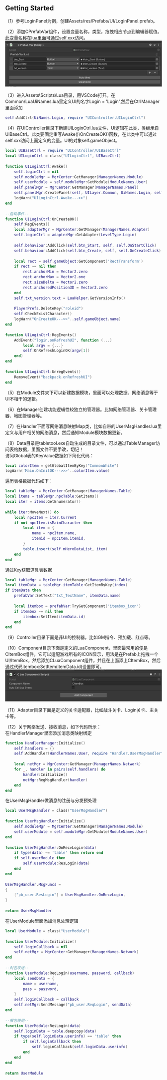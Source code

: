 ## Getting Started

（1）参考LoginPanel为例，创建Assets/res/Prefabs/UI/LoginPanel.prefab。

（2）添加CPrefabVar组件，设置变量名称，类型，拖拽相应节点到编辑器赋值。此变量名称在lua里面可通过self.xxx访问。
<img src="../Screenshot/CPrefab.png" />

（3）进入Assets\Scripts\Lua目录，用VSCode打开。在Common/LuaUiNames.lua里定义UI的名字Login = 'Login',然后在CtrlManager里面添加
```lua
self:AddCtrl(UiNames.Login, require "UIController.UILoginCtrl")
```
（4）在UIController目录下新建UILoginCtrl.lua文件，UI逻辑在此类，类继承自UIBaseCtrl。此类要固定重写Awake()\OnCreateOK()函数，在此类中可以通过self.xxx访问上面定义的变量。UI的对象self.gameObject。

```lua
local UIBaseCtrl = require "UIController/UIBaseCtrl"
local UILoginCtrl = class("UILoginCtrl", UIBaseCtrl)

function UILoginCtrl:Awake()
	self.loginCtrl = nil
	self.moduleMgr = MgrCenter:GetManager(ManagerNames.Module)
	self.userModule = self.moduleMgr:GetModule(ModuleNames.User)
	self.panelMgr = MgrCenter:GetManager(ManagerNames.Panel)
	self.panelMgr:CreatePanel(self, UILayer.Common, UiNames.Login, self.OnCreateOK)
	logWarn("UILoginCtrl.Awake--->>")
end

--启动事件--
function UILoginCtrl:OnCreateOK()
	self:RegEvents()
	local adapterMgr = MgrCenter:GetManager(ManagerNames.Adapter)
	self.loginCtrl = adapterMgr:GetAdapter(LevelType.Login)

	self.behaviour:AddClick(self.btn_Start, self, self.OnStartClick)
	self.behaviour:AddClick(self.btn_Create, self, self.OnCreateClick)

	local rect = self.gameObject:GetComponent('RectTransform')
	if rect ~= nil then
		rect.anchorMin = Vector2.zero
		rect.anchorMax = Vector2.one
		rect.sizeDelta = Vector2.zero
		rect.anchoredPosition3D = Vector3.zero
	end
	self.txt_version.text = LuaHelper.GetVersionInfo()

	PlayerPrefs.DeleteKey("roleid")
	self:CheckExistCharacter()
	logWarn("OnCreateOK--->>"..self.gameObject.name)
end

function UILoginCtrl:RegEvents()
	AddEvent("login.onRefreshUI", function (...)
		local argv = {...}
		self:OnRefreshLoginOK(argv[1]) 
	end)
end

function UILoginCtrl:UnregEvents()
	RemoveEvent("backpack.onRefreshUI")
end
```

（5）在Module文件夹下可以新建数据模块，里面可以处理数据、网络消息等于UI不相干的逻辑。

（6）在Manager创建功能逻辑性较独立的管理器。比如网络管理器、关卡管理器、地图管理器等。

（7）在Handler下面写网络消息映射Map类，比如自带的UserMsgHandler.lua里定义与用户相关的网络消息，然后通知Module模块数据更新。

（8）Data目录是tabletool.exe自动生成的目录文件，可以通过TableManager访问表格数据，里面文件不要手改，切记！<br/>
访问Global表的KeyValue数据如下简化代码：
```lua
local colorItem = getGlobalItemByKey("CommonWhite")
logWarn('Main.OnInitOK--->>>'..colorItem.value)
```
遍历表格数据代码如下：
```lua
local tableMgr = MgrCenter:GetManager(ManagerNames.Table)
local items = tableMgr.npcTable:GetItems()
local iter = items:GetEnumerator()

while iter:MoveNext() do
	local npcItem = iter.Current
	if not npcItem.isMainCharacter then
		local item = {
			name = npcItem.name,
			itemid = npcItem.itemid,
		}
		table.insert(self.mHeroDataList, item)
	end
end
```
通过Key获取道具表数据
```lua
local tableMgr = MgrCenter:GetManager(ManagerNames.Table)
local itemData = tableMgr.itemTable:GetItemByKey(index)
if itemData then
	prefabVar:SetText("txt_TextName", itemData.name)

	local itembox = prefabVar:TryGetComponent('itembox_icon')
	if itembox ~= nil then
		itembox:SetItem(itemData.id)
	end
end
```

（9）Controller目录下面是非UI的控制器，比如GM指令、预加载、红点等。

（10）Component目录下面是定义的LuaComponent，里面最常用的便是CItemBox组件，它可以适配游戏所有的ICON显示，用法是在Prefab上拖拽一个UI/ItemBox，然后添加CLuaComponent组件，并且在上面添上CItemBox，然后通过代码itembox:SetItem(itemData.id)设置即可。
<img src="../Screenshot/LuaComponent.png" />

（11）Adapter目录下面是定义的关卡适配器，比如战斗关卡、Login关卡、主关卡等。

（12）关于网络发送、接收消息，如下代码所示：<br />
在HandlerManager里面添加消息类映射绑定
```lua
function HandlerManager:Initialize()
    self.handlers = {}
	self:AddHandler(HandlerNames.User, require "Handler.UserMsgHandler")
	
	local netMgr = MgrCenter:GetManager(ManagerNames.Network)
	for _, handler in pairs(self.handlers) do
		handler:Initialize()
		netMgr:RegMsgHandler(handler)
	end
end
```

在UserMsgHandler做消息的注册与分发预处理
```lua
local UserMsgHandler = class("UserMsgHandler")

function UserMsgHandler:Initialize()
    self.moduleMgr = MgrCenter:GetManager(ManagerNames.Module)
    self.userModule = self.moduleMgr:GetModule(ModuleNames.User)
end

function UserMsgHandler:OnRecvLogin(data)
    if type(data) ~= 'table' then return end
    if self.userModule then
        self.userModule:ResLogin(data)
    end
end

UserMsgHandler.MsgFuncs = 
{
    ["pb_user.ResLogin"] = UserMsgHandler.OnRecvLogin,
}

return UserMsgHandler
```

在UserModule里面添加消息处理逻辑
```lua
local UserModule = class("UserModule")

function UserModule:Initialize()
    self.loginCallback = nil
    self.netMgr = MgrCenter:GetManager(ManagerNames.Network)
end

--封包发送--
function UserModule:ReqLogin(username, password, callback)
    local sendData = {
        name = username,
        pass = password,
    }
    self.loginCallback = callback
    self.netMgr:SendMessage("pb_user.ReqLogin", sendData)
end

--解包使用--
function UserModule:ResLogin(data)
    self.loginData = table.deepcopy(data)
    if type(self.loginData.userinfo) == 'table' then
        if self.loginCallback then
            self.loginCallback(self.loginData.userinfo)
        end
    end
end

return UserModule
```
